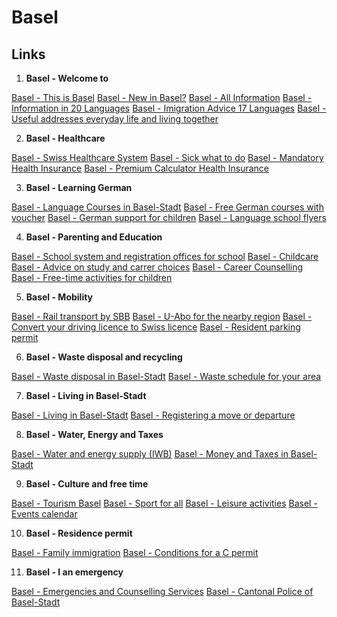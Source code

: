 # Basel

## Links 

1. **Basel - Welcome to**
   
[Basel - This is Basel](https://www.basel.com/en)
[Basel - New in Basel?](https://www.bs.ch/en/topics/personliches-und-wohnen/zuzug-und-aufenthalt/zuzug-den-kanton-basel-stadt/new-basel#register)
[Basel - All Information](https://www.bs.ch/themen)
[Basel - Information in 20 Languages](https://www.hallo-baselstadt.ch/)
[Basel - Imigration Advice 17 Languages](https://www.ggg-migration.ch/beratung/)
[Basel - Useful addresses everyday life and living together](https://www.bs.ch/en/verwaltung/useful-addresses/useful-addresses-everyday-life-and-living-together)

2. **Basel - Healthcare**

[Basel - Swiss Healthcare System](https://www.bs.ch/themen/gesundheit/das-system-der-krankenversicherung-der-schweiz)
[Basel - Sick what to do](https://www.bs.ch/themen/gesundheit/krank-sein-und-medizinischer-notfall-was-tun)
[Basel - Mandatory Health Insurance](https://www.bs.ch/wsu/amt-fuer-sozialbeitraege/krankenversicherungspflicht)
[Basel - Premium Calculator Health Insurance](https://www.priminfo.admin.ch/de/praemien)

3. **Basel - Learning German**

[Basel - Language Courses in Basel-Stadt](https://www.deutschkurse.bs.ch/index.cfm)
[Basel - Free German courses with voucher](https://www.deutschkurse.bs.ch/kurse.cfm?cat=1)
[Basel - German support for children](https://www.bs.ch/themen/bildung-und-kinderbetreuung/baby-und-kleinkind/fruehedeutschfoerderung#deutsch-lernen)
[Basel - Language school flyers](https://www.deutschkurse.bs.ch/pdf/deutschkurse-bs-2024.pdf)

4. **Basel - Parenting and Education**

[Basel - School system and registration offices for school](https://www.bs.ch/themen/bildung-und-kinderbetreuung/schule/das-schulsystem)
[Basel - Childcare](https://www.bs.ch/themen/bildung-und-kinderbetreuung/kinderbetreuung)
[Basel - Advice on study and carrer choices](https://www.bs.ch/ed/mb/biz)
[Basel - Career Counselling](https://www.berufsberatung.ch/)
[Basel - Free-time activities for children](https://www.bs.ch/themen/kultur-sport-und-freizeit/freizeitangebote-fuer-kinder-und-jugendliche)

5. **Basel - Mobility**

[Basel - Rail transport by SBB](https://www.sbb.ch/en)
[Basel - U-Abo for the nearby region](https://www.u-abo.ch/das-u-abo/)
[Basel - Convert your driving licence to Swiss licence](https://www.bs.ch/themen/mobilitaet/fuehrerausweise/umtausch-schweizer-fuehrerausweis)
[Basel - Resident parking permit](https://www.bs.ch/themen/mobilitaet/fahren-und-parkieren/parkkarten/anwohnerparkkarte)

6. **Basel - Waste disposal and recycling**

[Basel - Waste disposal in Basel-Stadt](https://www.bs.ch/themen/umwelt-und-bauen/abfall-und-sauberkeit/abfallabfuhr)
[Basel - Waste schedule for your area](https://www.bs.ch/themen/umwelt-und-bauen/abfall-und-sauberkeit/abfallabfuhr#abfuhrplaene)

7. **Basel - Living in Basel-Stadt**

[Basel - Living in Basel-Stadt](https://www.bs.ch/themen/persoenliches-und-wohnen/wohnen-im-kanton-basel-stadt)
[Basel - Registering a move or departure](https://www.bs.ch/themen/persoenliches-und-wohnen/umzug-und-wegzug)

8. **Basel - Water, Energy and Taxes**

[Basel - Water and energy supply (IWB)](https://www.iwb.ch/servicecenter/umzug-liegenschaftsverwaltung/umzug-und--mieterwechsel)
[Basel - Money and Taxes in Basel-Stadt](https://www.hallo-baselstadt.ch/en/money-and-taxes/taxes)

9. **Basel - Culture and free time**

[Basel - Tourism Basel](https://www.basel.com/en)
[Basel - Sport for all](https://www.bs.ch/ed/jfs/sport/sport-fuer-alle)
[Basel - Leisure activities](https://www.hallo-baselstadt.ch/en/canton-basel-stadt/leisure)
[Basel - Events calendar](https://www.bs.ch/veranstaltungen)

10. **Basel - Residence permit**

[Basel - Family immigration](https://www.bs.ch/themen/persoenliches-und-wohnen/zuzug-und-aufenthalt/einreise-und-aufenthalt/familiennachzug-die-schweiz)
[Basel - Conditions for a C permit](https://www.bs.ch/themen/persoenliches-und-wohnen/zuzug-und-aufenthalt/niederlassungsbewilligung-c-bewilligung)

11. **Basel - I an emergency**

[Basel - Emergencies and Counselling Services](https://www.hallo-baselstadt.ch/en/emergencies-and-counselling-services/emergency-numbers)
[Basel - Cantonal Police of Basel-Stadt](https://www.bs.ch/jsd/polizei)
